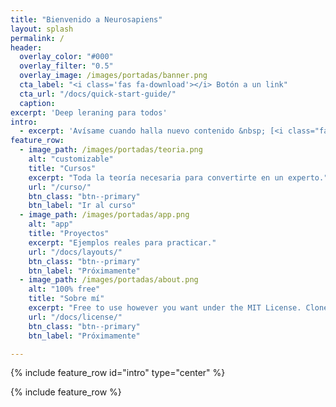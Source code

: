 ```yaml
---
title: "Bienvenido a Neurosapiens"
layout: splash
permalink: /
header:
  overlay_color: "#000"
  overlay_filter: "0.5"
  overlay_image: /images/portadas/banner.png
  cta_label: "<i class='fas fa-download'></i> Botón a un link"
  cta_url: "/docs/quick-start-guide/"
  caption:
excerpt: 'Deep leraning para todos'
intro:
  - excerpt: 'Avísame cuando halla nuevo contenido &nbsp; [<i class="fab fa-twitter"></i> @mmistakes](https://twitter.com/mmistakes){: .btn .btn--twitter}'
feature_row:
  - image_path: /images/portadas/teoria.png
    alt: "customizable"
    title: "Cursos"
    excerpt: "Toda la teoría necesaria para convertirte en un experto."
    url: "/curso/"
    btn_class: "btn--primary"
    btn_label: "Ir al curso"
  - image_path: /images/portadas/app.png
    alt: "app"
    title: "Proyectos"
    excerpt: "Ejemplos reales para practicar."
    url: "/docs/layouts/"
    btn_class: "btn--primary"
    btn_label: "Próximamente"
  - image_path: /images/portadas/about.png
    alt: "100% free"
    title: "Sobre mí"
    excerpt: "Free to use however you want under the MIT License. Clone it, fork it, customize it, whatever!"
    url: "/docs/license/"
    btn_class: "btn--primary"
    btn_label: "Próximamente"

---
```


{% include feature_row id="intro" type="center" %}

{% include feature_row %}